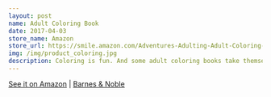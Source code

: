 ```yaml
---
layout: post
name: Adult Coloring Book
date: 2017-04-03
store_name: Amazon
store_url: https://smile.amazon.com/Adventures-Adulting-Adult-Coloring-Book/dp/1544191367
img: /img/product_coloring.jpg
description: Coloring is fun. And some adult coloring books take themselves way too seriously with intense patterns and lots of decisions to make. I created this book to be as simple and playful as children's books, but with scenes from adult life.
---
```


<a href="https://smile.amazon.com/Adventures-Adulting-Adult-Coloring-Book/dp/1544191367" target="_blank" alt="Coloring Book">See it on Amazon</a> | <a href="http://www.barnesandnoble.com/w/a-is-for-adventures-in-adulting-anne-richardson/1126005330" target="_blank" alt="Coloring Book">Barnes & Noble</a>